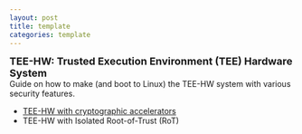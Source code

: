 ```yaml
---
layout: post
title: template
categories: template
---
```

<p>
  <font size="+1"><b>
    TEE-HW: Trusted Execution Environment (TEE) Hardware System
  </b></font><br>
  Guide on how to make (and boot to Linux) the TEE-HW system with various security features.
  <ul>
    <li><a href="/project/2020/07/24/tee-hw-crypto-core">TEE-HW with cryptographic accelerators</a></li>
    <li>TEE-HW with Isolated Root-of-Trust (RoT)</li>
  </ul>
</p>

